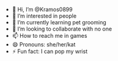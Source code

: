 - 👋 Hi, I’m @Kramos0899
- 👀 I’m interested in people
- 🌱 I’m currently learning pet grooming
- 💞️ I’m looking to collaborate with no one
- 📫 How to reach me in games
- 😄 Pronouns: she/her/kat 
- ⚡ Fun fact: I can pop my wrist

<!---
Kramos0899/Kramos0899 is a ✨ special ✨ repository because its `README.md` (this file) appears on your GitHub profile.
You can click the Preview link to take a look at your changes.
--->
